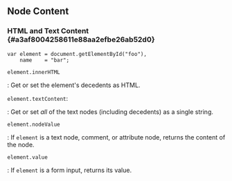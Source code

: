 ## Node Content

### HTML and Text Content {#a3af8004258611e88aa2efbe26ab52d0}

~~~ {.javascript}
var element = document.getElementById("foo"),
    name    = "bar";
~~~

`element.innerHTML`

  : Get or set the element's decedents as HTML.

`element.textContent`:

  : Get or set *all* of the text nodes (including decedents) as a
    single string.

`element.nodeValue`

  : If `element` is a text node, comment, or attribute node, returns
    the content of the node.

`element.value`

  : If `element` is a form input, returns its value.
